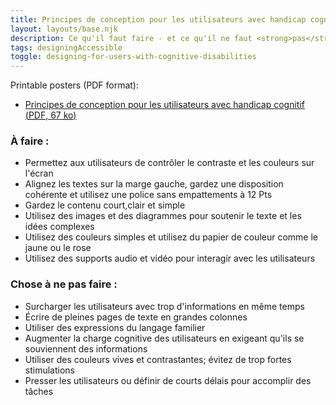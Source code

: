 ```yaml
---
title: Principes de conception pour les utilisateurs avec handicap cognitif
layout: layouts/base.njk
description: Ce qu'il faut faire - et ce qu'il ne faut <strong>pas</strong> faire - lors de la conception pour les utilisateurs ayant des troubles cognitifs.
tags: designingAccessible
toggle: designing-for-users-with-cognitive-disabilities
---
```

<p>Printable posters <span id="das1">(PDF format)</span>:</p>
<ul>
			<li><a href="{{ rootPath }}docs/posters/Cognitif-fr_2023.pdf" id="das3" aria-labelledby="das3 das1">Principes de conception pour les utilisateurs avec handicap cognitif (<abbr lang="en" title="Portable Document Format">PDF</abbr>, 67 <abbr title="kilo-octet">ko</abbr>)</a></li></ul>


<div class="row">
	<div class="col-md-6">

### À faire :

*   Permettez aux utilisateurs de contrôler le contraste et les couleurs sur l'écran
*   Alignez les textes sur la marge gauche, gardez une disposition cohérente et utilisez une police sans empattements à 12 Pts
*   Gardez le contenu court,clair et simple
*   Utilisez des images et des diagrammes pour soutenir le texte et les idées complexes
*   Utilisez des couleurs simples et utilisez du papier de couleur comme le jaune ou le rose
*   Utilisez des supports audio et vidéo pour interagir avec les utilisateurs
	</div>
	<div class="col-md-6">

### Chose à ne pas faire :

*   Surcharger les utilisateurs avec trop d'informations en même temps
*   Écrire de pleines pages de texte en grandes colonnes
*   Utiliser des expressions du langage familier
*   Augmenter la charge cognitive des utilisateurs en exigeant qu'ils se souviennent des informations
*   Utiliser des couleurs vives et contrastantes; évitez de trop fortes stimulations
*   Presser les utilisateurs ou définir de courts délais pour accomplir des tâches
	</div>
</div>
